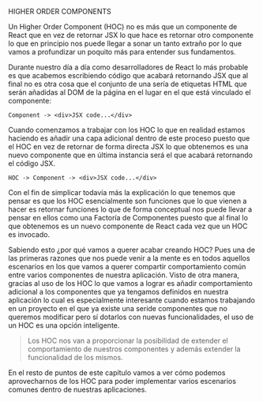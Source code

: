 HIGHER ORDER COMPONENTS

Un Higher Order Component (HOC) no es más que un componente de React que en vez de retornar JSX lo que hace es retornar otro componente lo que en principio nos puede llegar a sonar un tanto extraño por lo que vamos a profundizar un poquito más para entender sus fundamentos.

Durante nuestro día a día como desarrolladores de React lo más probable es que acabemos escribiendo código que acabará retornando JSX que al final no es otra cosa que el conjunto de una sería de etiquetas HTML que serán añadidas al DOM de la página en el lugar en el que está vinculado el componente:

```
Component -> <div>JSX code...</div>
```

Cuando comenzamos a trabajar con los HOC lo que en realidad estamos haciendo es añadir una capa adicional dentro de este proceso puesto que el HOC en vez de retornar de forma directa JSX lo que obtenemos es una nuevo componente que en última instancia será el que acabará retornando el código JSX.

```
HOC -> Component -> <div>JSX code...</div>
```

Con el fin de simplicar todavía más la explicación lo que tenemos que pensar es que los HOC esencialmente son funciones que lo que vienen a hacer es retornar funciones lo que de forma conceptual nos puede llevar a pensar en ellos como una Factoría de Componentes puesto que al final lo que obtenemos es un nuevo componente de React cada vez que un HOC es invocado.

Sabiendo esto ¿por qué vamos a querer acabar creando HOC? Pues una de las primeras razones que nos puede venir a la mente es en todos aquellos escenarios en los que vamos a querer compartir comportamiento común entre varios componentes de nuestra aplicación. Visto de otra manera, gracias al uso de los HOC lo que vamos a lograr es añadir comportamiento adicional a los componentes que ya tengamos definidos en nuestra aplicación lo cual es especialmente interesante cuando estamos trabajando en un proyecto en el que ya existe una seride componentes que no queremos modificar pero sí dotarlos con nuevas funcionalidades, el uso de un HOC es una opción inteligente.

> Los HOC nos van a proporcionar la posibilidad de extender el comportamiento de nuestros componentes y además extender la funcionalidad de los mismos.

En el resto de puntos de este capítulo vamos a ver cómo podemos aprovecharnos de los HOC para poder implementar varios escenarios comunes dentro de nuestras aplicaciones.